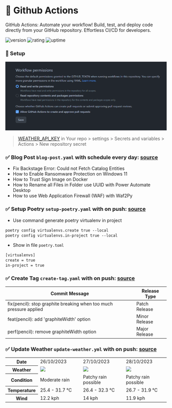 # 🎉 Github Actions

GitHub Actions: Automate your workflow! Build, test, and deploy code directly from your GitHub repository. Effortless CI/CD for developers.

![version](https://img.shields.io/badge/version-1.0-blue)
![rating](https://img.shields.io/badge/rating-★★★★★-yellow)
![uptime](https://img.shields.io/badge/uptime-100%25-brightgreen)

### 🚀 Setup

![permission](./img/permission.png)

> [WEATHER_API_KEY](https://www.weatherapi.com/) in Your repo > settings > Secrets and variables > Actions > New repository secret

### ✅ Blog Post `blog-post.yaml` with schedule every day: [source](https://github.com/gautamkrishnar/blog-post-workflow)

<!-- BLOG:START -->
<!-- BLOG:END -->

- Fix Backstage Error: Could not Fetch Catalog Entities
- How to Enable Ransomware Protection on Windows 11
- How to Trust Sign Image on Docker
- How to Rename all Files in Folder use UUID with Power Automate Desktop
- How to use Web Application Firewall (WAF) with Waf2Py

### ✅ Setup Poetry `setup-poetry.yaml` with on push: [source](https://github.com/abatilo/actions-poetry)

- Use command generate poetry virtualenv in project

```
poetry config virtualenvs.create true --local
poetry config virtualenvs.in-project true --local
```

- Show in file `poetry.toml`

```
[virtualenvs]
create = true
in-project = true
```

### ✅ Create Tag `create-tag.yaml` with on push: [source](https://github.com/mathieudutour/github-tag-action)

| Commit Message                                                        | Release Type  |
|-----------------------------------------------------------------------|---------------|
| fix(pencil): stop graphite breaking when too much pressure applied    | Patch Release |
| feat(pencil): add 'graphiteWidth' option                              | Minor Release |
| perf(pencil): remove graphiteWidth option                             | Major Release |

### ✅ Update Weather `update-weather.yml` with on push: [source](https://github.com/huantt/weather-forecast)


<table>
    <tr>
        <th>Date</th>
        <td>26/10/2023</td><td>27/10/2023</td><td>28/10/2023</td>
    </tr>
    <tr>
        <th>Weather</th>
        <td><img src="https://cdn.weatherapi.com/weather/64x64/day/302.png"/></td><td><img src="https://cdn.weatherapi.com/weather/64x64/day/176.png"/></td><td><img src="https://cdn.weatherapi.com/weather/64x64/day/176.png"/></td>
    </tr>
    <tr>
        <th>Condition</th>
        <td width="200px">Moderate rain</td><td width="200px">Patchy rain possible</td><td width="200px">Patchy rain possible</td>
    </tr>
    <tr>
        <th>Temperature</th>
        <td>25.4 -  31.7 °C</td><td>26.4 -  32.3 °C</td><td>26.7 -  31.9 °C</td>
    </tr>
    <tr>
        <th>Wind</th>
        <td>12.2 kph</td><td>14 kph</td><td>11.9 kph</td>
    </tr>
</table>
